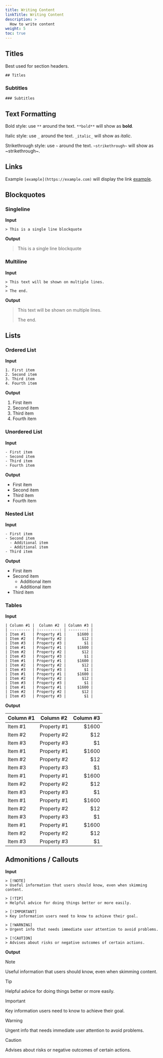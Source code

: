 ```yaml
---
title: Writing Content
linkTitle: Writing Content
description: >
  How to write content
weight: 5
toc: true
---
```


## Titles

Best used for section headers.

```text
## Titles
```

### Subtitles

```text
### Subtitles
```

## Text Formatting

Bold style: use `**` around the text. `**bold**` will show as **bold**.

Italic style: use `_` around the text. `_italic_` will show as _italic_.

Strikethrough style: use `~` around the text. `~strikethrough~` will show as ~strikethrough~.

## Links

Example `[example](https://example.com)` will display the link [example](https://example.com).

## Blockquotes

### Singleline

**Input**

```text
> This is a single line blockquote
```

**Output**

> This is a single line blockquote

### Multiline

**Input**

```text
> This text will be shown on multiple lines.
>
> The end.
```

**Output**

> This text will be shown on multiple lines.
>
> The end.

## Lists

### Ordered List

**Input**

```text
1. First item
2. Second item
3. Third item
4. Fourth item
```

**Output**

1. First item
2. Second item
3. Third item
4. Fourth item

### Unordered List

**Input**

```text
- First item
- Second item
- Third item
- Fourth item
```

**Output**

- First item
- Second item
- Third item
- Fourth item

### Nested List

**Input**

```text
- First item
- Second item
  - Additional item
  - Additional item
- Third item
```

**Output**

- First item
- Second item
  - Additional item
  - Additional item
- Third item

### Tables

**Input**

```text
| Column #1 |  Column #2  | Column #3 |
| --------- | :---------: | --------: |
| Item #1   | Property #1 |     $1600 |
| Item #2   | Property #2 |       $12 |
| Item #3   | Property #3 |        $1 |
| Item #1   | Property #1 |     $1600 |
| Item #2   | Property #2 |       $12 |
| Item #3   | Property #3 |        $1 |
| Item #1   | Property #1 |     $1600 |
| Item #2   | Property #2 |       $12 |
| Item #3   | Property #3 |        $1 |
| Item #1   | Property #1 |     $1600 |
| Item #2   | Property #2 |       $12 |
| Item #3   | Property #3 |        $1 |
| Item #1   | Property #1 |     $1600 |
| Item #2   | Property #2 |       $12 |
| Item #3   | Property #3 |        $1 |
```

**Output**

| Column #1 |  Column #2  | Column #3 |
| --------- | :---------: | --------: |
| Item #1   | Property #1 |     $1600 |
| Item #2   | Property #2 |       $12 |
| Item #3   | Property #3 |        $1 |
| Item #1   | Property #1 |     $1600 |
| Item #2   | Property #2 |       $12 |
| Item #3   | Property #3 |        $1 |
| Item #1   | Property #1 |     $1600 |
| Item #2   | Property #2 |       $12 |
| Item #3   | Property #3 |        $1 |
| Item #1   | Property #1 |     $1600 |
| Item #2   | Property #2 |       $12 |
| Item #3   | Property #3 |        $1 |
| Item #1   | Property #1 |     $1600 |
| Item #2   | Property #2 |       $12 |
| Item #3   | Property #3 |        $1 |

## Admonitions / Callouts

**Input**

```text
> [!NOTE]
> Useful information that users should know, even when skimming content.

> [!TIP]
> Helpful advice for doing things better or more easily.

> [!IMPORTANT]
> Key information users need to know to achieve their goal.

> [!WARNING]
> Urgent info that needs immediate user attention to avoid problems.

> [!CAUTION]
> Advises about risks or negative outcomes of certain actions.
```

**Output**

> [!NOTE]
> Useful information that users should know, even when skimming content.

> [!TIP]
> Helpful advice for doing things better or more easily.

> [!IMPORTANT]
> Key information users need to know to achieve their goal.

> [!WARNING]
> Urgent info that needs immediate user attention to avoid problems.

> [!CAUTION]
> Advises about risks or negative outcomes of certain actions.
